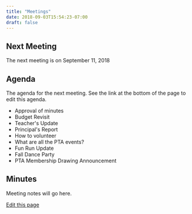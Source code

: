 ```yaml
---
title: "Meetings"
date: 2018-09-03T15:54:23-07:00
draft: false
---
```


## Next Meeting

The next meeting is on September 11, 2018

## Agenda

The agenda for the next meeting. See the link at the bottom of the page to edit this agenda.

- Approval of minutes
- Budget Revisit
- Teacher's Update
- Principal's Report
- How to volunteer
- What are all the PTA events?
- Fun Run Update
- Fall Dance Party
- PTA Membership Drawing Announcement

## Minutes

Meeting notes will go here.

[Edit this page](https://github.com/seaviewpta/seaviewpta_com/edit/master/content/blogs/meetings.md)
